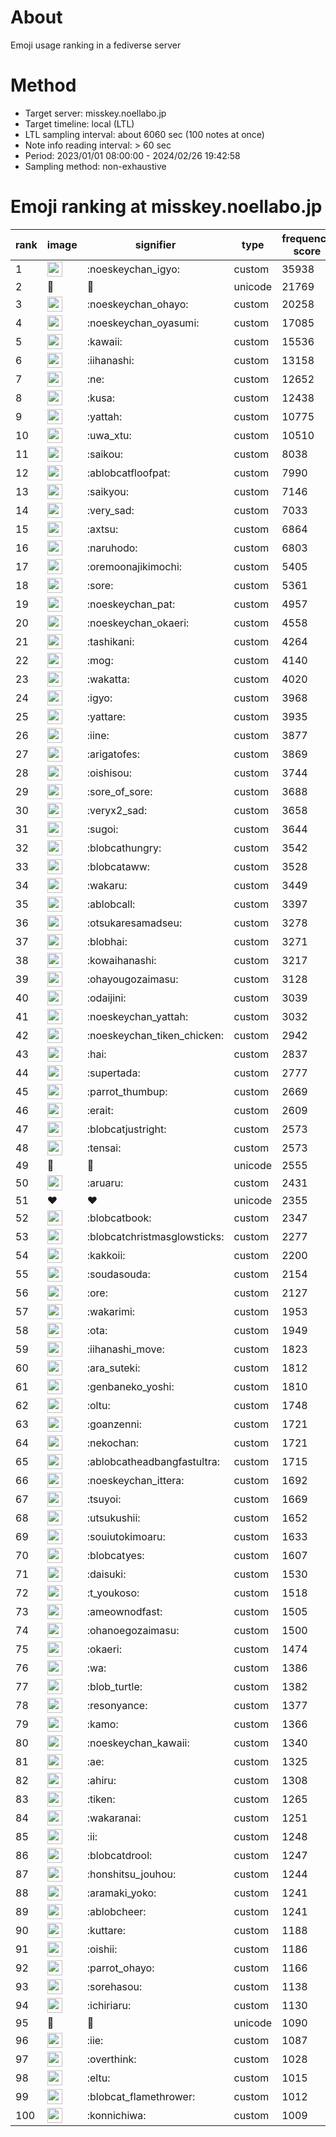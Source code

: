 # About
Emoji usage ranking in a fediverse server

# Method
- Target server: misskey.noellabo.jp
- Target timeline: local (LTL)
- LTL sampling interval: about 6060 sec (100 notes at once)
- Note info reading interval: > 60 sec
- Period: 2023/01/01 08:00:00 - 2024/02/26 19:42:58 
- Sampling method: non-exhaustive

# Emoji ranking at misskey.noellabo.jp

|rank|image|signifier|type|frequency score|
|----|----|----|----|----|
|1|<img height="24" src="https://misskey.noellabo.jp/emoji/noeskeychan_igyo.webp">|:noeskeychan_igyo:|custom|35938|
|2|🎉|🎉|unicode|21769|
|3|<img height="24" src="https://misskey.noellabo.jp/emoji/noeskeychan_ohayo.webp">|:noeskeychan_ohayo:|custom|20258|
|4|<img height="24" src="https://misskey.noellabo.jp/emoji/noeskeychan_oyasumi.webp">|:noeskeychan_oyasumi:|custom|17085|
|5|<img height="24" src="https://misskey.noellabo.jp/emoji/kawaii.webp">|:kawaii:|custom|15536|
|6|<img height="24" src="https://misskey.noellabo.jp/emoji/iihanashi.webp">|:iihanashi:|custom|13158|
|7|<img height="24" src="https://misskey.noellabo.jp/emoji/ne.webp">|:ne:|custom|12652|
|8|<img height="24" src="https://misskey.noellabo.jp/emoji/kusa.webp">|:kusa:|custom|12438|
|9|<img height="24" src="https://misskey.noellabo.jp/emoji/yattah.webp">|:yattah:|custom|10775|
|10|<img height="24" src="https://misskey.noellabo.jp/emoji/uwa_xtu.webp">|:uwa_xtu:|custom|10510|
|11|<img height="24" src="https://misskey.noellabo.jp/emoji/saikou.webp">|:saikou:|custom|8038|
|12|<img height="24" src="https://misskey.noellabo.jp/emoji/ablobcatfloofpat.webp">|:ablobcatfloofpat:|custom|7990|
|13|<img height="24" src="https://misskey.noellabo.jp/emoji/saikyou.webp">|:saikyou:|custom|7146|
|14|<img height="24" src="https://misskey.noellabo.jp/emoji/very_sad.webp">|:very_sad:|custom|7033|
|15|<img height="24" src="https://misskey.noellabo.jp/emoji/axtsu.webp">|:axtsu:|custom|6864|
|16|<img height="24" src="https://misskey.noellabo.jp/emoji/naruhodo.webp">|:naruhodo:|custom|6803|
|17|<img height="24" src="https://misskey.noellabo.jp/emoji/oremoonajikimochi.webp">|:oremoonajikimochi:|custom|5405|
|18|<img height="24" src="https://misskey.noellabo.jp/emoji/sore.webp">|:sore:|custom|5361|
|19|<img height="24" src="https://misskey.noellabo.jp/emoji/noeskeychan_pat.webp">|:noeskeychan_pat:|custom|4957|
|20|<img height="24" src="https://misskey.noellabo.jp/emoji/noeskeychan_okaeri.webp">|:noeskeychan_okaeri:|custom|4558|
|21|<img height="24" src="https://misskey.noellabo.jp/emoji/tashikani.webp">|:tashikani:|custom|4264|
|22|<img height="24" src="https://misskey.noellabo.jp/emoji/mog.webp">|:mog:|custom|4140|
|23|<img height="24" src="https://misskey.noellabo.jp/emoji/wakatta.webp">|:wakatta:|custom|4020|
|24|<img height="24" src="https://misskey.noellabo.jp/emoji/igyo.webp">|:igyo:|custom|3968|
|25|<img height="24" src="https://misskey.noellabo.jp/emoji/yattare.webp">|:yattare:|custom|3935|
|26|<img height="24" src="https://misskey.noellabo.jp/emoji/iine.webp">|:iine:|custom|3877|
|27|<img height="24" src="https://misskey.noellabo.jp/emoji/arigatofes.webp">|:arigatofes:|custom|3869|
|28|<img height="24" src="https://misskey.noellabo.jp/emoji/oishisou.webp">|:oishisou:|custom|3744|
|29|<img height="24" src="https://misskey.noellabo.jp/emoji/sore_of_sore.webp">|:sore_of_sore:|custom|3688|
|30|<img height="24" src="https://misskey.noellabo.jp/emoji/veryx2_sad.webp">|:veryx2_sad:|custom|3658|
|31|<img height="24" src="https://misskey.noellabo.jp/emoji/sugoi.webp">|:sugoi:|custom|3644|
|32|<img height="24" src="https://misskey.noellabo.jp/emoji/blobcathungry.webp">|:blobcathungry:|custom|3542|
|33|<img height="24" src="https://misskey.noellabo.jp/emoji/blobcataww.webp">|:blobcataww:|custom|3528|
|34|<img height="24" src="https://misskey.noellabo.jp/emoji/wakaru.webp">|:wakaru:|custom|3449|
|35|<img height="24" src="https://misskey.noellabo.jp/emoji/ablobcall.webp">|:ablobcall:|custom|3397|
|36|<img height="24" src="https://misskey.noellabo.jp/emoji/otsukaresamadseu.webp">|:otsukaresamadseu:|custom|3278|
|37|<img height="24" src="https://misskey.noellabo.jp/emoji/blobhai.webp">|:blobhai:|custom|3271|
|38|<img height="24" src="https://misskey.noellabo.jp/emoji/kowaihanashi.webp">|:kowaihanashi:|custom|3217|
|39|<img height="24" src="https://misskey.noellabo.jp/emoji/ohayougozaimasu.webp">|:ohayougozaimasu:|custom|3128|
|40|<img height="24" src="https://misskey.noellabo.jp/emoji/odaijini.webp">|:odaijini:|custom|3039|
|41|<img height="24" src="https://misskey.noellabo.jp/emoji/noeskeychan_yattah.webp">|:noeskeychan_yattah:|custom|3032|
|42|<img height="24" src="https://misskey.noellabo.jp/emoji/noeskeychan_tiken_chicken.webp">|:noeskeychan_tiken_chicken:|custom|2942|
|43|<img height="24" src="https://misskey.noellabo.jp/emoji/hai.webp">|:hai:|custom|2837|
|44|<img height="24" src="https://misskey.noellabo.jp/emoji/supertada.webp">|:supertada:|custom|2777|
|45|<img height="24" src="https://misskey.noellabo.jp/emoji/parrot_thumbup.webp">|:parrot_thumbup:|custom|2669|
|46|<img height="24" src="https://misskey.noellabo.jp/emoji/erait.webp">|:erait:|custom|2609|
|47|<img height="24" src="https://misskey.noellabo.jp/emoji/blobcatjustright.webp">|:blobcatjustright:|custom|2573|
|48|<img height="24" src="https://misskey.noellabo.jp/emoji/tensai.webp">|:tensai:|custom|2573|
|49|🍗|🍗|unicode|2555|
|50|<img height="24" src="https://misskey.noellabo.jp/emoji/aruaru.webp">|:aruaru:|custom|2431|
|51|❤|❤|unicode|2355|
|52|<img height="24" src="https://misskey.noellabo.jp/emoji/blobcatbook.webp">|:blobcatbook:|custom|2347|
|53|<img height="24" src="https://misskey.noellabo.jp/emoji/blobcatchristmasglowsticks.webp">|:blobcatchristmasglowsticks:|custom|2277|
|54|<img height="24" src="https://misskey.noellabo.jp/emoji/kakkoii.webp">|:kakkoii:|custom|2200|
|55|<img height="24" src="https://misskey.noellabo.jp/emoji/soudasouda.webp">|:soudasouda:|custom|2154|
|56|<img height="24" src="https://misskey.noellabo.jp/emoji/ore.webp">|:ore:|custom|2127|
|57|<img height="24" src="https://misskey.noellabo.jp/emoji/wakarimi.webp">|:wakarimi:|custom|1953|
|58|<img height="24" src="https://misskey.noellabo.jp/emoji/ota.webp">|:ota:|custom|1949|
|59|<img height="24" src="https://misskey.noellabo.jp/emoji/iihanashi_move.webp">|:iihanashi_move:|custom|1823|
|60|<img height="24" src="https://misskey.noellabo.jp/emoji/ara_suteki.webp">|:ara_suteki:|custom|1812|
|61|<img height="24" src="https://misskey.noellabo.jp/emoji/genbaneko_yoshi.webp">|:genbaneko_yoshi:|custom|1810|
|62|<img height="24" src="https://misskey.noellabo.jp/emoji/oltu.webp">|:oltu:|custom|1748|
|63|<img height="24" src="https://misskey.noellabo.jp/emoji/goanzenni.webp">|:goanzenni:|custom|1721|
|64|<img height="24" src="https://misskey.noellabo.jp/emoji/nekochan.webp">|:nekochan:|custom|1721|
|65|<img height="24" src="https://misskey.noellabo.jp/emoji/ablobcatheadbangfastultra.webp">|:ablobcatheadbangfastultra:|custom|1715|
|66|<img height="24" src="https://misskey.noellabo.jp/emoji/noeskeychan_ittera.webp">|:noeskeychan_ittera:|custom|1692|
|67|<img height="24" src="https://misskey.noellabo.jp/emoji/tsuyoi.webp">|:tsuyoi:|custom|1669|
|68|<img height="24" src="https://misskey.noellabo.jp/emoji/utsukushii.webp">|:utsukushii:|custom|1652|
|69|<img height="24" src="https://misskey.noellabo.jp/emoji/souiutokimoaru.webp">|:souiutokimoaru:|custom|1633|
|70|<img height="24" src="https://misskey.noellabo.jp/emoji/blobcatyes.webp">|:blobcatyes:|custom|1607|
|71|<img height="24" src="https://misskey.noellabo.jp/emoji/daisuki.webp">|:daisuki:|custom|1530|
|72|<img height="24" src="https://misskey.noellabo.jp/emoji/t_youkoso.webp">|:t_youkoso:|custom|1518|
|73|<img height="24" src="https://misskey.noellabo.jp/emoji/ameownodfast.webp">|:ameownodfast:|custom|1505|
|74|<img height="24" src="https://misskey.noellabo.jp/emoji/ohanoegozaimasu.webp">|:ohanoegozaimasu:|custom|1500|
|75|<img height="24" src="https://misskey.noellabo.jp/emoji/okaeri.webp">|:okaeri:|custom|1474|
|76|<img height="24" src="https://misskey.noellabo.jp/emoji/wa.webp">|:wa:|custom|1386|
|77|<img height="24" src="https://misskey.noellabo.jp/emoji/blob_turtle.webp">|:blob_turtle:|custom|1382|
|78|<img height="24" src="https://misskey.noellabo.jp/emoji/resonyance.webp">|:resonyance:|custom|1377|
|79|<img height="24" src="https://misskey.noellabo.jp/emoji/kamo.webp">|:kamo:|custom|1366|
|80|<img height="24" src="https://misskey.noellabo.jp/emoji/noeskeychan_kawaii.webp">|:noeskeychan_kawaii:|custom|1340|
|81|<img height="24" src="https://misskey.noellabo.jp/emoji/ae.webp">|:ae:|custom|1325|
|82|<img height="24" src="https://misskey.noellabo.jp/emoji/ahiru.webp">|:ahiru:|custom|1308|
|83|<img height="24" src="https://misskey.noellabo.jp/emoji/tiken.webp">|:tiken:|custom|1265|
|84|<img height="24" src="https://misskey.noellabo.jp/emoji/wakaranai.webp">|:wakaranai:|custom|1251|
|85|<img height="24" src="https://misskey.noellabo.jp/emoji/ii.webp">|:ii:|custom|1248|
|86|<img height="24" src="https://misskey.noellabo.jp/emoji/blobcatdrool.webp">|:blobcatdrool:|custom|1247|
|87|<img height="24" src="https://misskey.noellabo.jp/emoji/honshitsu_jouhou.webp">|:honshitsu_jouhou:|custom|1244|
|88|<img height="24" src="https://misskey.noellabo.jp/emoji/aramaki_yoko.webp">|:aramaki_yoko:|custom|1241|
|89|<img height="24" src="https://misskey.noellabo.jp/emoji/ablobcheer.webp">|:ablobcheer:|custom|1241|
|90|<img height="24" src="https://misskey.noellabo.jp/emoji/kuttare.webp">|:kuttare:|custom|1188|
|91|<img height="24" src="https://misskey.noellabo.jp/emoji/oishii.webp">|:oishii:|custom|1186|
|92|<img height="24" src="https://misskey.noellabo.jp/emoji/parrot_ohayo.webp">|:parrot_ohayo:|custom|1166|
|93|<img height="24" src="https://misskey.noellabo.jp/emoji/sorehasou.webp">|:sorehasou:|custom|1138|
|94|<img height="24" src="https://misskey.noellabo.jp/emoji/ichiriaru.webp">|:ichiriaru:|custom|1130|
|95|👀|👀|unicode|1090|
|96|<img height="24" src="https://misskey.noellabo.jp/emoji/iie.webp">|:iie:|custom|1087|
|97|<img height="24" src="https://misskey.noellabo.jp/emoji/overthink.webp">|:overthink:|custom|1028|
|98|<img height="24" src="https://misskey.noellabo.jp/emoji/eltu.webp">|:eltu:|custom|1015|
|99|<img height="24" src="https://misskey.noellabo.jp/emoji/blobcat_flamethrower.webp">|:blobcat_flamethrower:|custom|1012|
|100|<img height="24" src="https://misskey.noellabo.jp/emoji/konnichiwa.webp">|:konnichiwa:|custom|1009|
